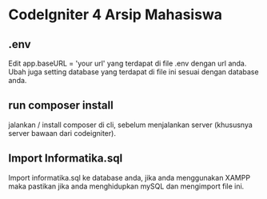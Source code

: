 # CodeIgniter 4 Arsip Mahasiswa

## .env
Edit app.baseURL = 'your url' yang terdapat di file .env dengan url anda.
Ubah juga setting database yang terdapat di file ini sesuai dengan database anda.

## run composer install 
jalankan / install composer di cli, sebelum menjalankan server (khususnya server bawaan dari codeigniter).

## Import Informatika.sql
Import informatika.sql ke database anda, jika anda menggunakan XAMPP maka pastikan jika anda menghidupkan mySQL dan mengimport file ini.
